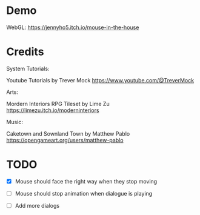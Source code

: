 # Demo
WebGL: https://jennyho5.itch.io/mouse-in-the-house

# Credits

System Tutorials:

Youtube Tutorials by Trever Mock
https://www.youtube.com/@TreverMock

Arts:

Mordern Interiors RPG Tileset by Lime Zu
https://limezu.itch.io/moderninteriors

Music:

Caketown and Sownland Town by Matthew Pablo
https://opengameart.org/users/matthew-pablo

# TODO
- [x] Mouse should face the right way when they stop moving
- [ ] Mouse should stop animation when dialogue is playing
- [ ] Add more dialogs

